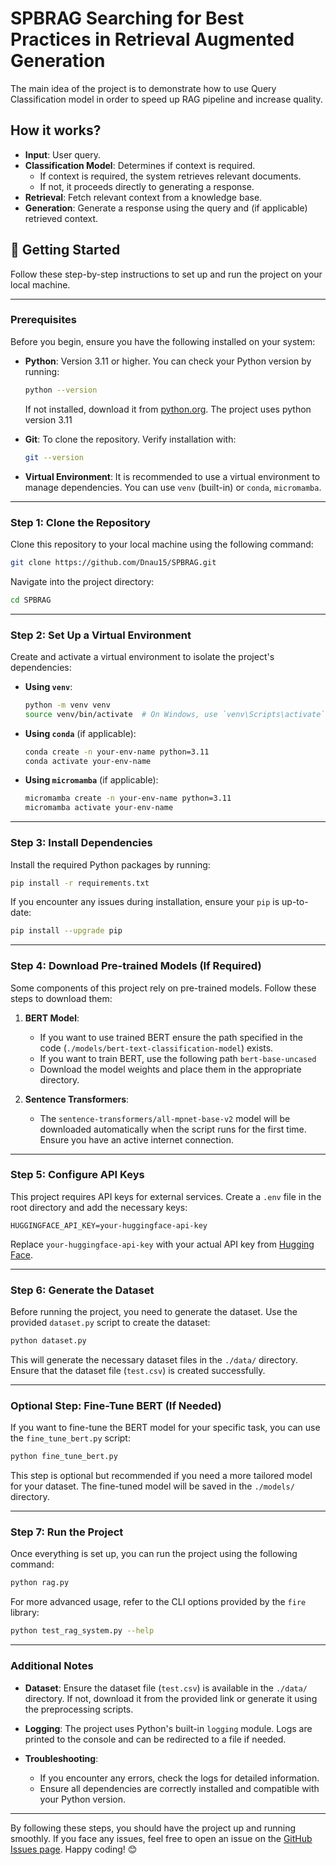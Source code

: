 # SPBRAG Searching for Best Practices in Retrieval Augmented Generation
The main idea of the project is to demonstrate how to use Query Classification model in order to speed up RAG pipeline and increase quality.
## How it works?
- **Input**: User query.
- **Classification Model**: Determines if context is required.
    - If context is required, the system retrieves relevant documents.
    - If not, it proceeds directly to generating a response.
- **Retrieval**: Fetch relevant context from a knowledge base.
- **Generation**: Generate a response using the query and (if applicable) retrieved context.
## 🚀 Getting Started

Follow these step-by-step instructions to set up and run the project on your local machine.

---

### **Prerequisites**

Before you begin, ensure you have the following installed on your system:

- **Python**: Version 3.11 or higher. You can check your Python version by running:
  ```bash
  python --version
  ```
  If not installed, download it from [python.org](https://www.python.org/downloads/).
  The project uses python version 3.11

- **Git**: To clone the repository. Verify installation with:
  ```bash
  git --version
  ```

- **Virtual Environment**: It is recommended to use a virtual environment to manage dependencies. You can use `venv` (built-in) or `conda`, `micromamba`.

---

### **Step 1: Clone the Repository**

Clone this repository to your local machine using the following command:
```bash
git clone https://github.com/Dnau15/SPBRAG.git
```

Navigate into the project directory:
```bash
cd SPBRAG
```

---

### **Step 2: Set Up a Virtual Environment**

Create and activate a virtual environment to isolate the project's dependencies:

- **Using `venv`**:
  ```bash
  python -m venv venv
  source venv/bin/activate  # On Windows, use `venv\Scripts\activate`
  ```

- **Using `conda`** (if applicable):
  ```bash
  conda create -n your-env-name python=3.11
  conda activate your-env-name
  ```

- **Using `micromamba`** (if applicable):
  ```bash
  micromamba create -n your-env-name python=3.11
  micromamba activate your-env-name
  ```
---

### **Step 3: Install Dependencies**

Install the required Python packages by running:
```bash
pip install -r requirements.txt
```

If you encounter any issues during installation, ensure your `pip` is up-to-date:
```bash
pip install --upgrade pip
```

---

### **Step 4: Download Pre-trained Models (If Required)**

Some components of this project rely on pre-trained models. Follow these steps to download them:

1. **BERT Model**:
   - If you want to use trained BERT ensure the path specified in the code (`./models/bert-text-classification-model`) exists.
   - If you want to train BERT, use the following path `bert-base-uncased`
   - Download the model weights and place them in the appropriate directory.

2. **Sentence Transformers**:
   - The `sentence-transformers/all-mpnet-base-v2` model will be downloaded automatically when the script runs for the first time. Ensure you have an active internet connection.

---

### **Step 5: Configure API Keys**

This project requires API keys for external services. Create a `.env` file in the root directory and add the necessary keys:

```env
HUGGINGFACE_API_KEY=your-huggingface-api-key
```

Replace `your-huggingface-api-key` with your actual API key from [Hugging Face](https://huggingface.co/docs/hub/security-tokens).

---

### Step 6: Generate the Dataset

Before running the project, you need to generate the dataset. Use the provided `dataset.py` script to create the dataset:

```bash
python dataset.py
```

This will generate the necessary dataset files in the `./data/` directory. Ensure that the dataset file (`test.csv`) is created successfully.

---

### Optional Step: Fine-Tune BERT (If Needed)

If you want to fine-tune the BERT model for your specific task, you can use the `fine_tune_bert.py` script:

```bash
python fine_tune_bert.py
```

This step is optional but recommended if you need a more tailored model for your dataset. The fine-tuned model will be saved in the `./models/` directory.

---

### **Step 7: Run the Project**

Once everything is set up, you can run the project using the following command:
```bash
python rag.py
```

For more advanced usage, refer to the CLI options provided by the `fire` library:
```bash
python test_rag_system.py --help
```

---

### **Additional Notes**

- **Dataset**: Ensure the dataset file (`test.csv`) is available in the `./data/` directory. If not, download it from the provided link or generate it using the preprocessing scripts.

- **Logging**: The project uses Python's built-in `logging` module. Logs are printed to the console and can be redirected to a file if needed.

- **Troubleshooting**:
  - If you encounter any errors, check the logs for detailed information.
  - Ensure all dependencies are correctly installed and compatible with your Python version.

---

By following these steps, you should have the project up and running smoothly. If you face any issues, feel free to open an issue on the [GitHub Issues page](https://github.com/your-username/your-repo-name/issues). Happy coding! 😊
